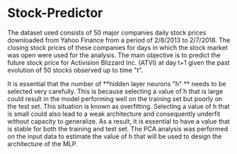 # Stock-Predictor

The dataset used consists of 50 major companies daily stock prices downloaded from Yahoo Finance from a period of 2/8/2013 to 2/7/2018.
The closing stock prices of these companies for days in which the stock market was open were used for the analysis.
The main objective is to predict the future stock price for Activision Blizzard Inc. (ATVI) at day t+1 given the 
past evolution of 50 stocks observed up to time "t".

It is essential that the number of **hidden layer neurons "h" **  needs to be selected very carefully. This is because selecting a 
value of h that is large could result in the model performing well on the training set but poorly on the test set. This situation is known as overfitting. 
Selecting a value of h that is small could also lead to a weak architecture and consequently underfit without capacity to generalize. As a result, it is essential 
to have a value that is stable for both the training and test set. The PCA analysis was performed on the input data to estimate the value of h that will be
used to design the architecture of the MLP.
